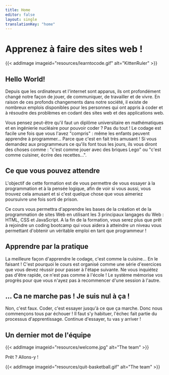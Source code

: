 ```yaml
---
title: Home
editor: false
layout: single
translationKey: "home"
---
```



# Apprenez à faire des sites web !

{{< addImage imageid="resources/learntocode.gif" alt="KittenRuler" >}}

## Hello World!
Depuis que les ordinateurs et l'internet sont apparus, ils ont profondément changé notre façon de jouer, de communiquer, de travailler et de vivre. En raison de ces profonds changements dans notre société, il existe de nombreux emplois disponibles pour les personnes qui ont appris à coder et à résoudre des problèmes en codant des sites web et des applications web.

Vous pensez peut-être qu'il faut un diplôme universitaire en mathématiques et en ingénierie nucléaire pour pouvoir coder ? Pas du tout ! Le codage est facile une fois que vous l'avez "compris" : même les enfants peuvent apprendre à programmer... Parce que c'est en fait très amusant ! Si vous demandez aux programmeurs ce qu'ils font tous les jours, ils vous diront des choses comme : "c'est comme jouer avec des briques Lego" ou "c'est comme cuisiner, écrire des recettes...".


## Ce que vous pouvez attendre

L'objectif de cette formation est de vous permettre de vous essayer à la programmation et à la pensée logique, afin de voir si vous aussi, vous trouvez cela amusant et si c'est quelque chose que vous aimeriez poursuivre une fois sorti de prison.

Ce cours vous permettra d'apprendre les bases de la création et de la programmation de sites Web en utilisant les 3 principaux langages du Web : HTML, CSS et JavaScript. A la fin de la formation, vous serez plus que prêt à rejoindre un coding bootcamp qui vous aidera à atteindre un niveau vous permettant d'obtenir un véritable emploi en tant que programmeur !

## Apprendre par la pratique
La meilleure façon d'apprendre le codage, c'est comme la cuisine... En le faisant ! C'est pourquoi le cours est organisé comme une série d'exercices que vous devez réussir pour passer à l'étape suivante. Ne vous inquiétez pas d'être rapide, ce n'est pas comme à l'école ! Le système mémorise vos progrès pour que vous n'ayez pas à recommencer d'une session à l'autre.

## ... Ca ne marche pas ! Je suis nul à ça !
Non, c'est faux. Coder, c'est essayer jusqu'à ce que ça marche. Donc nous commençons tous par échouer ! Il faut s'y habituer, l'échec fait partie du processus d'apprentissage. Continue d'essayer, tu vas y arriver !

## Un dernier mot de l'équipe
{{< addImage imageid="resources/welcome.jpg" alt="The team" >}}


Prêt ? Allons-y !

{{< addImage imageid="resources/quit-basketball.gif" alt="The team" >}}



